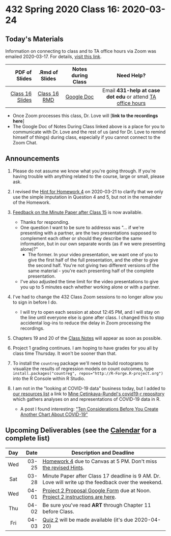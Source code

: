 # 432 Spring 2020 Class 16: 2020-03-24

## Today's Materials

Information on connecting to class and to TA office hours via Zoom was emailed 2020-03-17. For details, [visit this link](https://github.com/THOMASELOVE/2020-432/blob/master/zoom.md). 

PDF of Slides | .Rmd of Slides | Notes during Class | Need Help? 
------------: | :------------------: | :---------------------------: | :------------------------:
[Class 16 Slides](https://github.com/THOMASELOVE/2020-432/blob/master/classes/class16/432_2020_slides16.pdf) | [Class 16 RMD](https://github.com/THOMASELOVE/2020-432/blob/master/classes/class16/432_2020_slides16.Rmd) | [Google Doc](https://docs.google.com/document/d/1VpnXK654mVLJKMnbxMyhvLSEaOwyZhO2itaMf1a3N4U/edit?usp=sharing) | Email **431-help at case dot edu** or attend [TA office hours](https://github.com/THOMASELOVE/2020-432/blob/master/calendar.md#ta-office-hours)

- Once Zoom processes this class, Dr. Love will [**link to the recordings here**]
- The Google Doc of Notes During Class linked above is a place for you to communicate with Dr. Love and the rest of us (and for Dr. Love to remind himself of things) during class, especially if you cannot connect to the Zoom Chat.

## Announcements

1. Please do not assume we know what you're going through. If you're having trouble with anything related to the course, large or small, please ask.

2. I revised the [Hint for Homework 4](https://github.com/THOMASELOVE/2020-432/blob/master/homework/hw04/homework4_hints_2020-03-21.pdf) on 2020-03-21 to clarify that we only use the simple imputation in Question 4 and 5, but not in the remainder of the Homework.

3. [Feedback on the Minute Paper after Class 15](https://bit.ly/432-2020-minute-15-feedback) is now available.
    - Thanks for responding.
    - One question I want to be sure to addresss was "... if we're presenting with a partner, are the two presentations supposed to complement each other or should they describe the same information, but in our own separate words (as if we were presenting alone)?"
        - The former. In your video presentation, we want one of you to give the first half of the full presentation, and the other to give the second half. You're not giving two different versions of the same material - you're each presenting half of the complete presentation.
    - I've also adjusted the time limit for the video presentations to give you up to 5 minutes each whether working alone or with a partner.

4. I've had to change the 432 Class Zoom sessions to no longer allow you to sign in before I do. 
    - I will try to open each session at about 12:45 PM, and I will stay on the line until everyone else is gone after class. I changed this to stop accidental log-ins to reduce the delay in Zoom processing the recordings.

5. Chapters 19 and 20 of the [Class Notes](https://thomaselove.github.io/2020-432-book/) will appear as soon as possible.

6. Project 1 grading continues. I am hoping to have grades for you all by class time Thursday. It won't be sooner than that.

7. To install the `countreg` package we'll need to build rootograms to visualize the results of regression models on count outcomes, type `install.packages("countreg", repos="http://R-Forge.R-project.org")` into the R Console within R Studio.

8. I am not in the "looking at COVID-19 data" business today, but I added to [our resources list](https://github.com/THOMASELOVE/2020-432/blob/master/covid19resources.md) a link to [Mine Cetinkaya-Rundel's covid19-r repository](https://github.com/mine-cetinkaya-rundel/covid19-r/blob/master/README.md) which gathers analyses on and representations of COVID-19 data in R.
    - A post I found interesting: ["Ten Considerations Before You Create Another Chart About COVID-19"](https://medium.com/nightingale/ten-considerations-before-you-create-another-chart-about-covid-19-27d3bd691be8)


## Upcoming Deliverables (see the [Calendar](https://github.com/THOMASELOVE/2020-432/blob/master/calendar.md) for a complete list)

Day | Date  | Description and Deadline
:--: | ----: | ----------------------------------------------------------------------------------------------
Wed | 03-25 | [Homework 4](https://github.com/THOMASELOVE/2020-432/tree/master/homework/hw04) due to Canvas at 5 PM. Don't miss [the revised Hints](https://github.com/THOMASELOVE/2020-432/blob/master/homework/hw04/homework4_hints_2020-03-21.pdf).
Sat | 03-28 | Minute Paper after Class 17 deadline is 9 AM. Dr. Love will write up the feedback over the weekend.
Wed | 04-01 | [Project 2 Proposal Google Form](http://bit.ly/432-2020-project2-proposal-form) due at Noon. [Project 2 instructions are here](https://github.com/THOMASELOVE/2020-432/tree/master/projects/project2).
Thu | 04-02 | Be sure you've read **ART** through Chapter 11 before Class.
Fri | 04-03 | [Quiz 2](https://github.com/THOMASELOVE/2020-432/tree/master/quizzes/quiz2) will be made available (it's due 2020-04-20)

